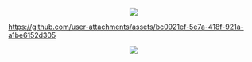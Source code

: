 <p align="center"> <img src="https://komarev.com/ghpvc/?username=yaorijuana&color=000000&label=witnesses&base=1000"> </p

https://github.com/user-attachments/assets/bc0921ef-5e7a-418f-921a-a1be6152d305

<p align="center"> <img src="https://spotify-github-profile.kittinanx.com/api/view?uid=31ras742ipljomjwo7h6ikzmc2wu&cover_image=true&theme=novatorem&show_offline=false&background_color=121212&interchange=false&bar_color=53b14f&bar_color_cover=true"> </p>

